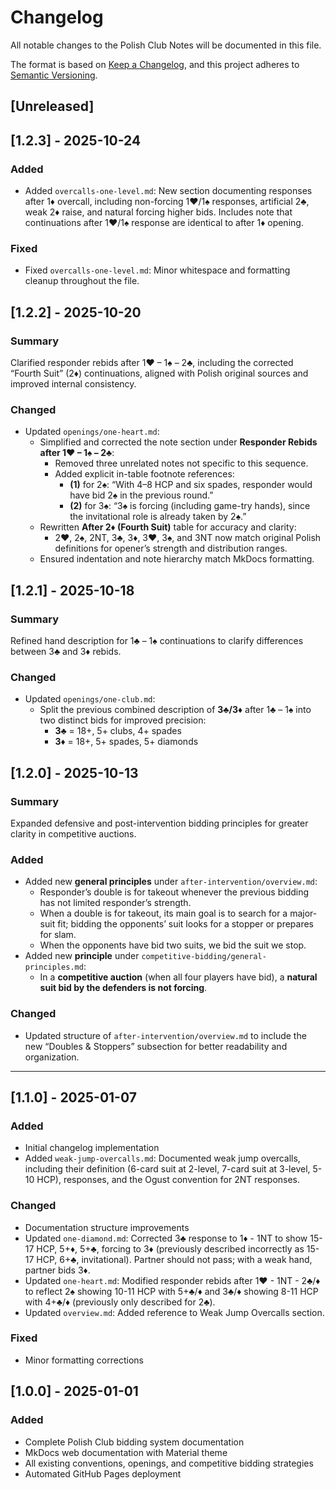 # Changelog

All notable changes to the Polish Club Notes will be documented in this file.

The format is based on [Keep a Changelog](https://keepachangelog.com/en/1.0.0/),
and this project adheres to [Semantic Versioning](https://semver.org/spec/v2.0.0.html).

## [Unreleased]

## [1.2.3] - 2025-10-24

### Added
- Added `overcalls-one-level.md`: New section documenting responses after 1♦ overcall, including non-forcing 1♥/1♠ responses, artificial 2♣, weak 2♦ raise, and natural forcing higher bids. Includes note that continuations after 1♥/1♠ response are identical to after 1♦ opening.

### Fixed
- Fixed `overcalls-one-level.md`: Minor whitespace and formatting cleanup throughout the file.

## [1.2.2] - 2025-10-20

### Summary
Clarified responder rebids after 1♥ – 1♠ – 2♣, including the corrected “Fourth Suit” (2♦) continuations, aligned with Polish original sources and improved internal consistency.

### Changed
- Updated `openings/one-heart.md`:
  - Simplified and corrected the note section under **Responder Rebids after 1♥ – 1♠ – 2♣**:
    - Removed three unrelated notes not specific to this sequence.
    - Added explicit in-table footnote references:
      - **(1)** for 2♠: “With 4–8 HCP and six spades, responder would have bid 2♠ in the previous round.”
      - **(2)** for 3♠: “3♠ is forcing (including game-try hands), since the invitational role is already taken by 2♠.”
  - Rewritten **After 2♦ (Fourth Suit)** table for accuracy and clarity:
    - 2♥, 2♠, 2NT, 3♣, 3♦, 3♥, 3♠, and 3NT now match original Polish definitions for opener’s strength and distribution ranges.
  - Ensured indentation and note hierarchy match MkDocs formatting.


## [1.2.1] - 2025-10-18

### Summary
Refined hand description for 1♣ – 1♠ continuations to clarify differences between 3♣ and 3♦ rebids.

### Changed

- Updated `openings/one-club.md`:  
  - Split the previous combined description of **3♣/3♦** after 1♣ – 1♠ into two distinct bids for improved precision:  
    - **3♣** = 18+, 5+ clubs, 4+ spades  
    - **3♦** = 18+, 5+ spades, 5+ diamonds  


## [1.2.0] - 2025-10-13

### Summary
Expanded defensive and post-intervention bidding principles for greater clarity in competitive auctions.

### Added

- Added new **general principles** under `after-intervention/overview.md`:
  - Responder’s double is for takeout whenever the previous bidding has not limited responder’s strength.
  - When a double is for takeout, its main goal is to search for a major-suit fit; bidding the opponents’ suit looks for a stopper or prepares for slam.
  - When the opponents have bid two suits, we bid the suit we stop.
- Added new **principle** under `competitive-bidding/general-principles.md`:
  - In a **competitive auction** (when all four players have bid), a **natural suit bid by the defenders is not forcing**.

### Changed

- Updated structure of `after-intervention/overview.md` to include the new “Doubles & Stoppers” subsection for better readability and organization.

---

## [1.1.0] - 2025-01-07

### Added

- Initial changelog implementation
- Added `weak-jump-overcalls.md`: Documented weak jump overcalls, including their definition (6-card suit at 2-level, 7-card suit at 3-level, 5-10 HCP), responses, and the Ogust convention for 2NT responses.

### Changed

- Documentation structure improvements
- Updated `one-diamond.md`: Corrected 3♣ response to 1♦ - 1NT to show 15-17 HCP, 5+♦, 5+♣, forcing to 3♦ (previously described incorrectly as 15-17 HCP, 6+♣, invitational). Partner should not pass; with a weak hand, partner bids 3♦.
- Updated `one-heart.md`: Modified responder rebids after 1♥ - 1NT - 2♣/♦ to reflect 2♠ showing 10-11 HCP with 5+♣/♦ and 3♣/♦ showing 8-11 HCP with 4+♣/♦ (previously only described for 2♣).
- Updated `overview.md`: Added reference to Weak Jump Overcalls section.

### Fixed

- Minor formatting corrections

## [1.0.0] - 2025-01-01

### Added

- Complete Polish Club bidding system documentation
- MkDocs web documentation with Material theme
- All existing conventions, openings, and competitive bidding strategies
- Automated GitHub Pages deployment
